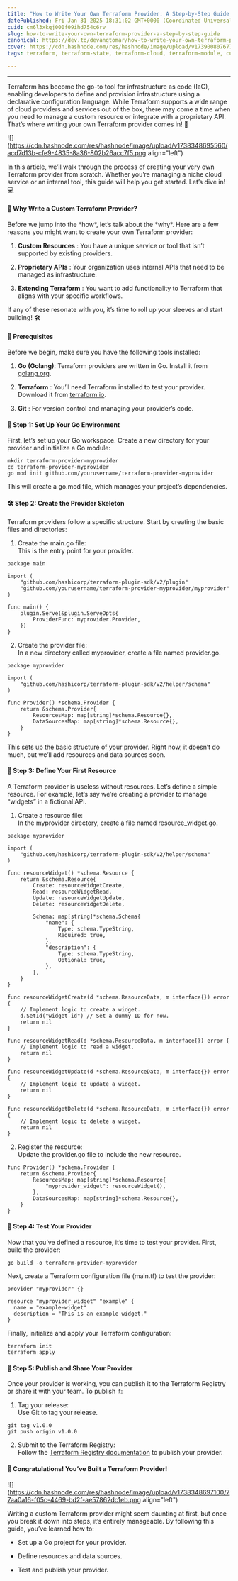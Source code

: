 ```yaml
---
title: "How to Write Your Own Terraform Provider: A Step-by-Step Guide 🛠️ ️"
datePublished: Fri Jan 31 2025 18:31:02 GMT+0000 (Coordinated Universal Time)
cuid: cm6l3xkqj000f09ihd754c6rv
slug: how-to-write-your-own-terraform-provider-a-step-by-step-guide
canonical: https://dev.to/devangtomar/how-to-write-your-own-terraform-provider-a-step-by-step-guide-g0i
cover: https://cdn.hashnode.com/res/hashnode/image/upload/v1739008076773/8e028d8f-72fb-42cf-987c-fbd01c675179.webp
tags: terraform, terraform-state, terraform-cloud, terraform-module, custom-providers

---
```


---

Terraform has become the go-to tool for infrastructure as code (IaC), enabling developers to define and provision infrastructure using a declarative configuration language. While Terraform supports a wide range of cloud providers and services out of the box, there may come a time when you need to manage a custom resource or integrate with a proprietary API. That’s where writing your own Terraform provider comes in! 🌟

![](https://cdn.hashnode.com/res/hashnode/image/upload/v1738348695560/acd7d13b-cfe9-4835-8a36-802b26acc7f5.png align="left")

In this article, we’ll walk through the process of creating your very own Terraform provider from scratch. Whether you’re managing a niche cloud service or an internal tool, this guide will help you get started. Let’s dive in! 💻

#### 🤔 Why Write a Custom Terraform Provider?

Before we jump into the \*how\*, let’s talk about the \*why\*. Here are a few reasons you might want to create your own Terraform provider:

1. **Custom Resources** : You have a unique service or tool that isn’t supported by existing providers.
    
2. **Proprietary APIs** : Your organization uses internal APIs that need to be managed as infrastructure.
    
3. **Extending Terraform** : You want to add functionality to Terraform that aligns with your specific workflows.
    

If any of these resonate with you, it’s time to roll up your sleeves and start building! 🛠️

#### 🧰 Prerequisites

Before we begin, make sure you have the following tools installed:

1. **Go (Golang)**: Terraform providers are written in Go. Install it from [golang.org](%5Bhttps://golang.org/%5D\(https://golang.org/\)).
    
2. **Terraform** : You’ll need Terraform installed to test your provider. Download it from [terraform.io](%5Bhttps://www.terraform.io/%5D\(https://www.terraform.io/\)).
    
3. **Git** : For version control and managing your provider’s code.
    

#### 🚀 Step 1: Set Up Your Go Environment

First, let’s set up your Go workspace. Create a new directory for your provider and initialize a Go module:

```plaintext
mkdir terraform-provider-myprovider
cd terraform-provider-myprovider
go mod init github.com/yourusername/terraform-provider-myprovider
```

This will create a go.mod file, which manages your project’s dependencies.

#### 🛠️ Step 2: Create the Provider Skeleton

Terraform providers follow a specific structure. Start by creating the basic files and directories:

1. Create the main.go file:  
    This is the entry point for your provider.
    

```plaintext
package main

import (
    "github.com/hashicorp/terraform-plugin-sdk/v2/plugin"
    "github.com/yourusername/terraform-provider-myprovider/myprovider"
)

func main() {
    plugin.Serve(&plugin.ServeOpts{
        ProviderFunc: myprovider.Provider,
    })
}
```

2. Create the provider file:  
    In a new directory called myprovider, create a file named provider.go.
    

```plaintext
package myprovider

import (
    "github.com/hashicorp/terraform-plugin-sdk/v2/helper/schema"
)

func Provider() *schema.Provider {
    return &schema.Provider{
        ResourcesMap: map[string]*schema.Resource{},
        DataSourcesMap: map[string]*schema.Resource{},
    }
}
```

This sets up the basic structure of your provider. Right now, it doesn’t do much, but we’ll add resources and data sources soon.

#### 🔧 Step 3: Define Your First Resource

A Terraform provider is useless without resources. Let’s define a simple resource. For example, let’s say we’re creating a provider to manage “widgets” in a fictional API.

1. Create a resource file:  
    In the myprovider directory, create a file named resource\_widget.go.
    

```plaintext
package myprovider

import (
    "github.com/hashicorp/terraform-plugin-sdk/v2/helper/schema"
)

func resourceWidget() *schema.Resource {
    return &schema.Resource{
        Create: resourceWidgetCreate,
        Read: resourceWidgetRead,
        Update: resourceWidgetUpdate,
        Delete: resourceWidgetDelete,

        Schema: map[string]*schema.Schema{
            "name": {
                Type: schema.TypeString,
                Required: true,
            },
            "description": {
                Type: schema.TypeString,
                Optional: true,
            },
        },
    }
}

func resourceWidgetCreate(d *schema.ResourceData, m interface{}) error {
    // Implement logic to create a widget.
    d.SetId("widget-id") // Set a dummy ID for now.
    return nil
}

func resourceWidgetRead(d *schema.ResourceData, m interface{}) error {
    // Implement logic to read a widget.
    return nil
}

func resourceWidgetUpdate(d *schema.ResourceData, m interface{}) error {
    // Implement logic to update a widget.
    return nil
}

func resourceWidgetDelete(d *schema.ResourceData, m interface{}) error {
    // Implement logic to delete a widget.
    return nil
}
```

2. Register the resource:  
    Update the provider.go file to include the new resource.
    

```plaintext
func Provider() *schema.Provider {
    return &schema.Provider{
        ResourcesMap: map[string]*schema.Resource{
            "myprovider_widget": resourceWidget(),
        },
        DataSourcesMap: map[string]*schema.Resource{},
    }
}
```

#### 🧪 Step 4: Test Your Provider

Now that you’ve defined a resource, it’s time to test your provider. First, build the provider:

```plaintext
go build -o terraform-provider-myprovider
```

Next, create a Terraform configuration file (main.tf) to test the provider:

```plaintext
provider "myprovider" {}

resource "myprovider_widget" "example" {
  name = "example-widget"
  description = "This is an example widget."
}
```

Finally, initialize and apply your Terraform configuration:

```plaintext
terraform init
terraform apply
```

#### 🚀 Step 5: Publish and Share Your Provider

Once your provider is working, you can publish it to the Terraform Registry or share it with your team. To publish it:

1. Tag your release:  
    Use Git to tag your release.
    

```plaintext
git tag v1.0.0
git push origin v1.0.0
```

2. Submit to the Terraform Registry:  
    Follow the [Terraform Registry documentation](https://www.terraform.io/docs/registry/providers/publishing.html) to publish your provider.
    

#### 🎉 Congratulations! You’ve Built a Terraform Provider!

![](https://cdn.hashnode.com/res/hashnode/image/upload/v1738348697100/77aa0a16-f05c-4469-bd2f-ae57862dc1eb.png align="left")

Writing a custom Terraform provider might seem daunting at first, but once you break it down into steps, it’s entirely manageable. By following this guide, you’ve learned how to:

* Set up a Go project for your provider.
    
* Define resources and data sources.
    
* Test and publish your provider.